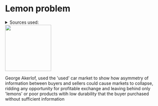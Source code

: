# Lemon problem

<details><summary>Sources used:</summary>
[investopedia](https://www.investopedia.com/terms/l/lemons-problem.asp)
</details>

<img src=".pix/lemon_car.avif" style="width: 150px; height: auto;">

George Akerlof, used the 'used' car market to show  how asymmetry of information between buyers and sellers could cause markets to collapse, ridding any opportunity for profitable exchange and leaving  behind only 'lemons' or poor products witih low durability that the buyer purchased without sufficient information


